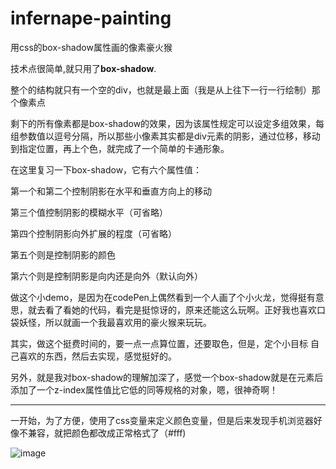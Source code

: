 # infernape-painting
用css的box-shadow属性画的像素豪火猴

技术点很简单,就只用了**box-shadow**.

整个的结构就只有一个空的div，也就是最上面（我是从上往下一行一行绘制）那个像素点

剩下的所有像素都是box-shadow的效果，因为该属性规定可以设定多组效果，每组参数值以逗号分隔，所以那些小像素其实都是div元素的阴影，通过位移，移动到指定位置，再上个色，就完成了一个简单的卡通形象。

在这里复习一下box-shadow，它有六个属性值：

第一个和第二个控制阴影在水平和垂直方向上的移动

第三个值控制阴影的模糊水平（可省略）

第四个控制阴影向外扩展的程度（可省略）

第五个则是控制阴影的颜色

第六个则是控制阴影是向内还是向外（默认向外）


做这个小demo，是因为在codePen上偶然看到一个人画了个小火龙，觉得挺有意思，就去看了看她的代码，看完是挺惊讶的，原来还能这么玩啊。正好我也喜欢口袋妖怪，所以就画一个我最喜欢用的豪火猴来玩玩。

其实，做这个挺费时间的，要一点一点算位置，还要取色，但是，定个小目标 自己喜欢的东西，然后去实现，感觉挺好的。

另外，就是我对box-shadow的理解加深了，感觉一个box-shadow就是在元素后添加了一个z-index属性值比它低的同等规格的对象，嗯，很神奇啊！



---
一开始，为了方便，使用了css变量来定义颜色变量，但是后来发现手机浏览器好像不兼容，就把颜色都改成正常格式了（#fff)

![image](https://nananapoli.github.io/infernape-painting/demo.jpg)

